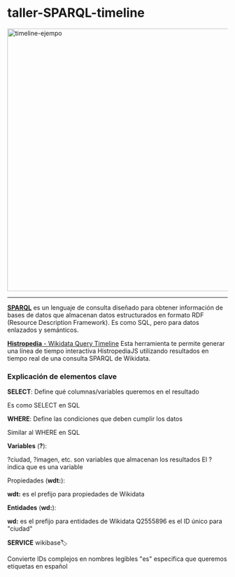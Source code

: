 # taller-SPARQL-timeline

<img width="1339" height="600" alt="timeline-ejempo" src="https://github.com/user-attachments/assets/902013f6-eb8b-4b91-b341-5712f9aa8efb" />


---

[**SPARQL**](https://es.wikipedia.org/wiki/SPARQL) es un lenguaje de consulta diseñado para obtener información de bases de datos que almacenan datos estructurados en formato RDF (Resource Description Framework). Es como SQL, pero para datos enlazados y semánticos.

[**Histropedia** - Wikidata Query Timeline](https://js.histropedia.com/apps/query-timeline/) Esta herramienta te permite generar una línea de tiempo interactiva HistropediaJS utilizando resultados en tiempo real de una consulta SPARQL de Wikidata.


### Explicación de elementos clave

**SELECT**: Define qué columnas/variables queremos en el resultado

Es como SELECT en SQL

**WHERE**: Define las condiciones que deben cumplir los datos

Similar al WHERE en SQL


**Variables** (**?**):

?ciudad, ?imagen, etc. son variables que almacenan los resultados
El ? indica que es una variable

Propiedades (**wdt:**):

**wdt:** es el prefijo para propiedades de Wikidata


**Entidades** (**wd:**):

**wd:** es el prefijo para entidades de Wikidata
Q2555896 es el ID único para "ciudad"

**SERVICE** wikibase:label:

Convierte IDs complejos en nombres legibles
"es" especifica que queremos etiquetas en español

